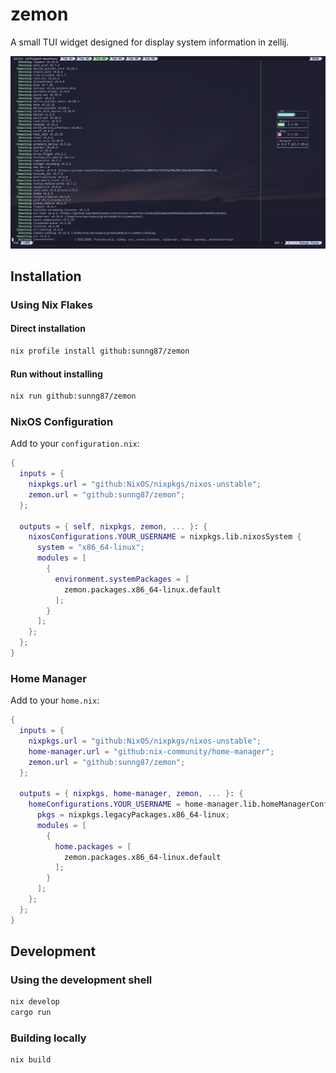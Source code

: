 # zemon

A small TUI widget designed for display system information in zellij.

![screenshot](screenshot.png)

## Installation

### Using Nix Flakes

#### Direct installation
```bash
nix profile install github:sunng87/zemon
```

#### Run without installing
```bash
nix run github:sunng87/zemon
```

### NixOS Configuration

Add to your `configuration.nix`:

```nix
{
  inputs = {
    nixpkgs.url = "github:NixOS/nixpkgs/nixos-unstable";
    zemon.url = "github:sunng87/zemon";
  };

  outputs = { self, nixpkgs, zemon, ... }: {
    nixosConfigurations.YOUR_USERNAME = nixpkgs.lib.nixosSystem {
      system = "x86_64-linux";
      modules = [
        {
          environment.systemPackages = [
            zemon.packages.x86_64-linux.default
          ];
        }
      ];
    };
  };
}
```

### Home Manager

Add to your `home.nix`:

```nix
{
  inputs = {
    nixpkgs.url = "github:NixOS/nixpkgs/nixos-unstable";
    home-manager.url = "github:nix-community/home-manager";
    zemon.url = "github:sunng87/zemon";
  };

  outputs = { nixpkgs, home-manager, zemon, ... }: {
    homeConfigurations.YOUR_USERNAME = home-manager.lib.homeManagerConfiguration {
      pkgs = nixpkgs.legacyPackages.x86_64-linux;
      modules = [
        {
          home.packages = [
            zemon.packages.x86_64-linux.default
          ];
        }
      ];
    };
  };
}
```

## Development

### Using the development shell
```bash
nix develop
cargo run
```

### Building locally
```bash
nix build
```
